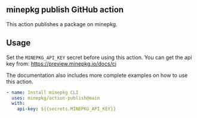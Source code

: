 ## minepkg publish GitHub action

This action publishes a package on minepkg.

## Usage

Set the `MINEPKG_API_KEY` secret before using this action.
You can get the api key from: https://preview.minepkg.io/docs/ci

The documentation also includes more complete examples on how to use this action.

```yaml
- name: Install minepkg CLI
  uses: minepkg/action-publish@main
  with:
    api-key: ${{secrets.MINEPKG_API_KEY}}
```
